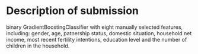 # Description of submission
binary GradientBoostingClassifier with eight manually selected features, including: gender, age, patnership status, domestic situation, household net income, most recent fertility intentions, education level and the number of children in the household. 

